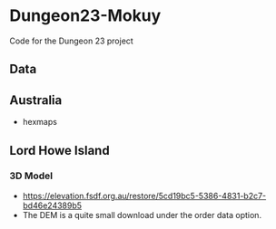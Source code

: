 # Dungeon23-Mokuy
Code for the Dungeon 23 project

## Data
## Australia
- hexmaps
## Lord Howe Island

### 3D Model

- https://elevation.fsdf.org.au/restore/5cd19bc5-5386-4831-b2c7-bd46e24389b5
- The DEM is a quite small download under the order data option.
